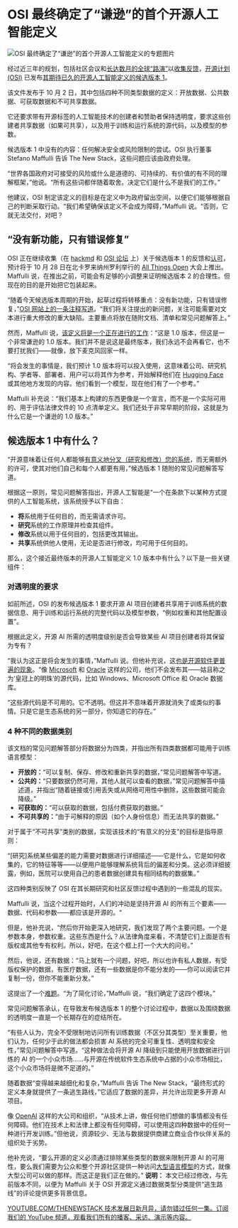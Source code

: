 # OSI 最终确定了“谦逊”的首个开源人工智能定义

![OSI 最终确定了“谦逊”的首个开源人工智能定义的专题图片](https://cdn.thenewstack.io/media/2024/10/74582bf8-osi-finalizes-a-humble-first-definition-of-open-source-ai-1024x576.jpg)

经过近三年的规划，包括社区会议和[长达数月的全球“路演”](https://thenewstack.io/open-source-initiative-hits-the-road-to-define-open-source-ai/)以[收集反馈](https://thenewstack.io/open-source-ai-osi-wrestles-with-a-definition/)，[开源计划 (OSI)](https://opensource.org/) 已发布[其期待已久的开源人工智能定义的候选版本 1](https://opensource.org/deepdive/drafts/the-open-source-ai-definition-1-0-rc1)。

该文件发布于 10 月 2 日，其中包括四种不同类型数据的定义：开放数据、公共数据、可获取数据和不可共享数据。

它还要求带有开源标签的人工智能技术的创建者和赞助者保持透明度，要求这些创建者共享数据（如果可共享），以及用于训练和运行系统的源代码，以及模型的参数。

候选版本 1 中没有的内容：任何解决安全或风险限制的尝试。OSI 执行董事 Stefano Maffulli 告诉 The New Stack，这些问题应该由政府处理。

“世界各国政府对可接受的风险或什么是道德的、可持续的、有价值的有不同的理解框架，”他说。“所有这些词都伴随着取舍。决定它们是什么不是我们的工作。”

他建议，OSI 制定该定义的目标是在定义中为政府留出空间，以便它们能够根据自己的判断采取行动。“我们希望确保该定义不会成为障碍，”Maffulli 说。“否则，它就无法交付，对吧？

## “没有新功能，只有错误修复”

OSI 正在继续收集（在 [hackmd](https://hackmd.io/@opensourceinitiative/osaid-1-0-RC1) 和 [OSI 论坛](https://discuss.opensource.org/) 上）关于候选版本 1 的反馈和[认可](https://opensource.org/deepdive/drafts/the-open-source-ai-definition-1-0-rc1#endorse)，预计将于 10 月 28 日在北卡罗来纳州罗利举行的 [All Things Open](https://www.eventbrite.com/e/all-things-open-2024-tickets-916649672847?discount=NEWS20) 大会上推出。Maffulli 说，在推出之前，可能会有足够的小调整来证明候选版本 2 的合理性。但现在的目的是开始把它包装起来。

“随着今天候选版本周期的开始，起草过程将转移重点：没有新功能，只有错误修复，”[OSI 网站上的一条注释写道](https://discuss.opensource.org/t/the-open-source-ai-definition-v-1-0-rc1-is-available-for-comments/628)。“我们将关注提出的新问题，关注可能需要对文本进行重大修改的重大缺陷。主要重点将放在随附文档、清单和常见问题解答上。”

然而，Maffulli 说，[该定义将是一个正在进行的工作](https://thenewstack.io/why-open-source-ai-has-no-meaning/)：“这是 1.0 版本，但这是一个非常谦逊的 1.0 版本。我们并不是说这是最终版本，我们永远不会再看它，也不要打扰我们——就像，放下麦克风回家一样。

“将会发生的事情是，我们预计 1.0 版本将可以投入使用，这意味着公司、研究机构、学者等、部署者、用户可以将其作为参考，开始解释他们在 [Hugging Face](https://thenewstack.io/how-hugging-face-positions-itself-in-the-open-llm-stack/) 或其他地方发现的内容。他们看到一个模型，现在他们有了一个参考。”

Maffulli 补充说：“我们基本上构建的东西更像是一个宣言，而不是一个实际可用的、用于评估法律文件的 10 点清单定义。我们还处于非常早期的阶段，这就是为什么它是一个谦逊的 1.0 版本。”

## 候选版本 1 中有什么？

“开源意味着让任何人都能够[有意义地分叉（研究和修改）您的系统](https://thenewstack.io/linux-foundation-joins-opentf-to-fork-for-terraform-into-opentofu/)，而无需额外的许可，使其对他们自己和每个人都更有用，”候选版本 1 随附的常见问题解答写道。

根据这一原则，常见问题解答指出，开源人工智能是“一个在条款下以某种方式提供的人工智能系统，该系统授予以下自由：

*   **将**系统用于任何目的，而无需请求许可。
*   **研究**系统的工作原理并检查其组件。
*   **修改**系统以用于任何目的，包括更改其输出。
*   **共享**系统供他人使用，无论是否进行修改，均可用于任何目的。

那么，这个接近最终版本的开源人工智能定义 1.0 版本中有什么？以下是一些关键组件：

### 对透明度的要求
如前所述，OSI 的发布候选版本 1 要求开源 AI 项目创建者共享用于训练系统的数据信息、用于训练和运行系统的完整代码以及模型参数，“例如权重和其他配置设置”。

根据此定义，开源 AI 所需的透明度级别是否会导致某些 AI 项目创建者将其保留为专有？

“我认为这正是将会发生的事情，”Maffulli 说。但他补充说，这[也是开源软件更普遍的现象](https://thenewstack.io/whats-next-for-companies-built-on-open-source/)。“像 [Microsoft](https://news.microsoft.com/?utm_content=inline+mention) 和 [Oracle](https://developer.oracle.com/?utm_content=inline+mention) 这样的公司，他们不会发布其——姑且称之为‘皇冠上的明珠’的源代码，比如 Windows、Microsoft Office 和 Oracle 数据库。

“这些源代码是不可用的。它不透明。但这并不意味着开源就消失了或类似的事情。只是它是生态系统的另一部分，你知道它的存在。”

### 4 种不同的数据类别

该文档的常见问题解答部分将数据分为四类，并指出所有四类数据都可能用于训练语言模型：

* **开放的：**“可以复制、保存、修改和重新共享的数据，”常见问题解答中写道。
* **公共的：**“只要数据仍然可用，其他人就可以查看的数据，”常见问题解答中描述道，并指出“随着链接或引用丢失或从网络可用性中删除，这些数据可能会降级。”
* **可获取的：**“可以获取的数据，包括付费获取的数据。”
* **不可共享的：**“由于可解释的原因（如个人身份信息）而无法共享的数据。”

对于属于“不可共享”类别的数据，实现该技术的“有意义的分支”的目标是指导原则：

“[研究]系统某些偏差的能力需要对数据进行详细描述——它是什么，它是如何收集的，它的特征等等——以便用户能够理解系统背后的偏差和分类。这必须详细披露，例如，医院可以使用自己的患者数据创建具有相同结构的数据集。”

这四种类别反映了 OSI 在其长期研究和社区反馈过程中遇到的一些混乱的现实。

Maffulli 说，当这个过程开始时，人们的冲动是坚持开源 AI 的所有三个要素——数据、代码和参数——都应该是开源的。“

但是，他补充说，“然后你开始更深入地研究，我们发现了两个主要问题。一个是参数本身，参数权重。这些东西是什么？从法律角度来看，不清楚它们上面是否有版权或其他专有权利。所以，好吧，在这个框上打一个大大的问号。”

然后，他说，还有数据：“马上就有一个问题，好吧，所以也许有私人数据，有受版权保护的数据，有医疗数据，还有一些数据是你不能分发的——你可以阅读它并复制一份，但你不能重新分发。”

这提出了一个[难题](https://opensource.org/blog/how-we-passed-the-ai-conundrums)。“为了简化讨论，”Maffulli 说，“我们确定了这四个模块。”

常见问题解答承认，在导致发布候选版本 1 的整个讨论过程中，数据以及围绕数据的透明度一直是一个长期存在的症结所在。

“有些人认为，完全不受限制地访问所有训练数据（不区分其类型）至关重要，他们认为，任何少于此的做法都会损害 AI 系统的完全可重复性、透明度和安全性，”常见问题解答中写道。“这种做法会将开源 AI 降级到只能使用开放数据进行训练的 AI 的一个小众市场……与开源在传统软件生态系统中占据的小众市场相比，这个小众市场将是微不足道的。”

随着数据“变得越来越细化和复杂，”Maffulli 告诉 The New Stack，“最终形式的定义本身就提供了一条逃生路线，”它适应了数据的差异，并允许出现更多开源 AI 项目。

像 [OpenAI](https://thenewstack.io/openais-realtime-api-takes-a-bow/) 这样的大公司和组织，“从技术上讲，做任何他们想做的事情都没有任何障碍。他们在技术上和法律上都没有任何障碍，可以使用这四种数据中的任何一种进行开发训练。”但他说，资源较少、无法与数据提供商建立商业合作伙伴关系的组织处于劣势。

他补充说，“要么开源的定义必须通过排除某些类型的数据来限制开源 AI 的可用性，要么我们需要为公众和整个开源社区提供一种访问[大型语言模型](https://thenewstack.io/llm/)的方式，就像大型公司可以做的那样。而这正是我们正在做的。”
**说明：** 本文已经过修改，与先前版本不同，以便为 Maffulli 关于 OSI 开源定义通过数据类型分类提供“逃生路线”的评论提供更多背景信息。

[YOUTUBE.COM/THENEWSTACK
技术发展日新月异，请勿错过任何一集。订阅我们的 YouTube 频道，观看我们所有的播客、采访、演示等内容。](https://youtube.com/thenewstack?sub_confirmation=1)